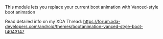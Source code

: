 This module lets you replace your current boot animation with Vanced-style boot animation

Read detailed info on my XDA Thread:
https://forum.xda-developers.com/android/themes/bootanimation-vanced-style-boot-t4043147
